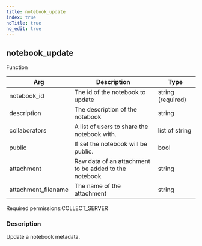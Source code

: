```yaml
---
title: notebook_update
index: true
noTitle: true
no_edit: true
---
```




<div class="vql_item"></div>


## notebook_update
<span class='vql_type label label-warning pull-right page-header'>Function</span>



<div class="vqlargs"></div>

Arg | Description | Type
----|-------------|-----
notebook_id|The id of the notebook to update|string (required)
description|The description of the notebook|string
collaborators|A list of users to share the notebook with.|list of string
public|If set the notebook will be public.|bool
attachment|Raw data of an attachment to be added to the notebook|string
attachment_filename|The name of the attachment|string

<span class="permission_list vql_type">Required permissions:</span><span class="permission_list linkcolour label label-important">COLLECT_SERVER</span>

### Description

Update a notebook metadata.

